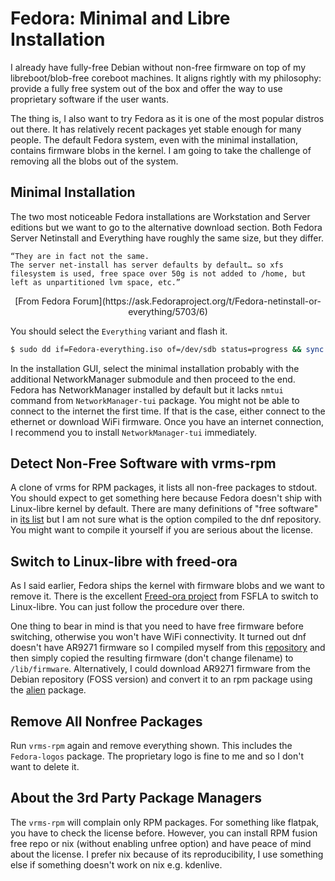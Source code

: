 # Fedora: Minimal and Libre Installation

I already have fully-free Debian without non-free firmware on top of my libreboot/blob-free coreboot machines. It aligns rightly with my philosophy: provide a fully free system out of the box and offer the way to use proprietary software if the user wants.

The thing is, I also want to try Fedora as it is one of the most popular distros out there. It has relatively recent packages yet stable enough for many people. The default Fedora system, even with the minimal installation, contains firmware blobs in the kernel. I am going to take the challenge of removing all the blobs out of the system.

## Minimal Installation

The two most noticeable Fedora installations are Workstation and Server editions but we want to go to the alternative download section. Both Fedora Server Netinstall and Everything have roughly the same size, but they differ.

```
“They are in fact not the same.
The server net-install has server defaults by default… so xfs filesystem is used, free space over 50g is not added to /home, but left as unpartitioned lvm space, etc.”
```
<center>[From Fedora Forum](https://ask.Fedoraproject.org/t/Fedora-netinstall-or-everything/5703/6)</center>


You should select the `Everything` variant and flash it.

```bash
$ sudo dd if=Fedora-everything.iso of=/dev/sdb status=progress && sync
```

In the installation GUI, select the minimal installation probably with the additional NetworkManager submodule and then proceed to the end. Fedora has NetworkManager installed by default but it lacks `nmtui` command from `NetworkManager-tui` package. You might not be able to connect to the internet the first time. If that is the case, either connect to the ethernet or download WiFi firmware. Once you have an internet connection, I recommend you to install `NetworkManager-tui` immediately.

## Detect Non-Free Software with vrms-rpm

A clone of vrms for RPM packages, it lists all non-free packages to stdout. You should expect to get something here because Fedora doesn't ship with Linux-libre kernel by default. There are many definitions of "free software" in [its list](https://github.com/suve/vrms-rpm) but I am not sure what is the option compiled to the dnf repository. You might want to compile it yourself if you are serious about the license.

## Switch to Linux-libre with freed-ora

As I said earlier, Fedora ships the kernel with firmware blobs and we want to remove it. There is the excellent [Freed-ora project](http://www.fsfla.org/ikiwiki/selibre/linux-libre/freed-ora.en.html) from FSFLA to switch to Linux-libre. You can just follow the procedure over there.

One thing to bear in mind is that you need to have free firmware before switching, otherwise you won't have WiFi connectivity. It turned out dnf doesn't have AR9271 firmware so I compiled myself from this [repository](https://github.com/qca/open-ath9k-htc-firmware) and then simply copied the resulting firmware (don't change filename) to `/lib/firmware`. Alternatively, I could download AR9271 firmware from the Debian repository (FOSS version) and convert it to an rpm package using the [alien](https://wiki.debian.org/Alien) package.

## Remove All Nonfree Packages

Run `vrms-rpm` again and remove everything shown. This includes the `Fedora-logos` package. The proprietary logo is fine to me and so I don't want to delete it.

## About the 3rd Party Package Managers

The `vrms-rpm` will complain only RPM packages. For something like flatpak, you have to check the license before. However, you can install RPM fusion free repo or nix (without enabling unfree option) and have peace of mind about the license. I prefer nix because of its reproducibility, I use something else if something doesn't work on nix e.g. kdenlive.
